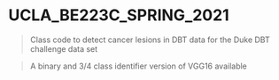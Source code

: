 # UCLA_BE223C_SPRING_2021
> Class code to detect cancer lesions in DBT data for the Duke DBT challenge data set 

> A binary and 3/4 class identifier version of VGG16 available
